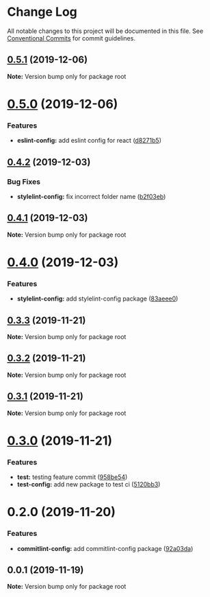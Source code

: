 # Change Log

All notable changes to this project will be documented in this file.
See [Conventional Commits](https://conventionalcommits.org) for commit guidelines.

## [0.5.1](https://github.com/DAN-AKL/code-quality/compare/v0.5.0...v0.5.1) (2019-12-06)

**Note:** Version bump only for package root





# [0.5.0](https://github.com/DAN-AKL/code-quality/compare/v0.4.2...v0.5.0) (2019-12-06)


### Features

* **eslint-config:** add eslint config for react ([d8271b5](https://github.com/DAN-AKL/code-quality/commit/d8271b504b394996b77e622a9d7b4f99e941870e))





## [0.4.2](https://github.com/DAN-AKL/code-quality/compare/v0.4.1...v0.4.2) (2019-12-03)


### Bug Fixes

* **stylelint-config:** fix incorrect folder name ([b2f03eb](https://github.com/DAN-AKL/code-quality/commit/b2f03eb5a941bb7030f572e92b1a7e2d41a5d266))





## [0.4.1](https://github.com/DAN-AKL/code-quality/compare/v0.4.0...v0.4.1) (2019-12-03)

**Note:** Version bump only for package root





# [0.4.0](https://github.com/DAN-AKL/code-quality/compare/v0.3.3...v0.4.0) (2019-12-03)


### Features

* **stylelint-config:** add stylelint-config package ([83aeee0](https://github.com/DAN-AKL/code-quality/commit/83aeee0c5e91301b367cdf0e970fd3551058017b))





## [0.3.3](https://github.com/DAN-AKL/code-quality/compare/v0.3.2...v0.3.3) (2019-11-21)

**Note:** Version bump only for package root





## [0.3.2](https://github.com/DAN-AKL/code-quality/compare/v0.3.1...v0.3.2) (2019-11-21)

**Note:** Version bump only for package root





## [0.3.1](https://github.com/DAN-AKL/code-quality/compare/v0.3.0...v0.3.1) (2019-11-21)

**Note:** Version bump only for package root





# [0.3.0](https://github.com/DAN-AKL/code-quality/compare/v0.2.0...v0.3.0) (2019-11-21)


### Features

* **test:** testing feature commit ([958be54](https://github.com/DAN-AKL/code-quality/commit/958be54dde090fad08fe0d3f08b572975c593993))
* **test-config:** add new package to test ci ([5120bb3](https://github.com/DAN-AKL/code-quality/commit/5120bb3ca071cb9275c2d3ba53160013c1744a7c))





# 0.2.0 (2019-11-20)


### Features

* **commitlint-config:** add commitlint-config package ([92a03da](https://github.com/DAN-AKL/code-quality/commit/92a03da188c2fb7b4907f1928869544fd660281a))





## 0.0.1 (2019-11-19)

**Note:** Version bump only for package root

